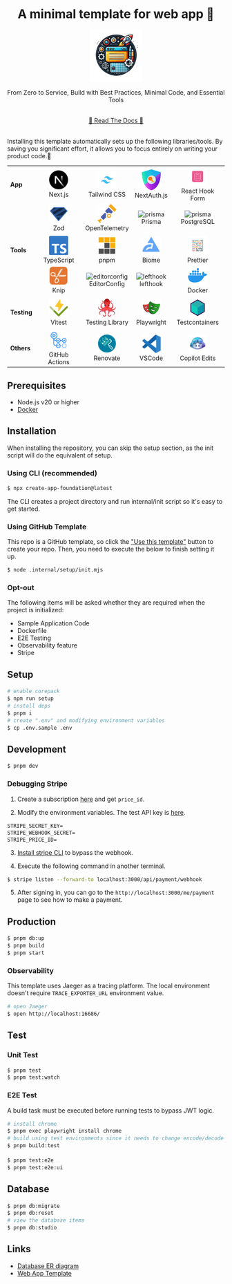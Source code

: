 <!-- 👉 remove -->

<div align="center">
  <h1>️️A minimal template for web app 🎃</h1>
  <img src=".internal/site/src/public/images/icon.png" alt="icon" width="120">
  <p>From Zero to Service, Build with Best Practices, Minimal Code, and Essential Tools</p>
  <br />
  <a href="https://hiroppy.github.io/web-app-template/"target="_blank" >📜 Read The Docs 📜</a>
  <br />
  <br />
</div>

Installing this template automatically sets up the following libraries/tools. By saving you significant effort, it allows you to focus entirely on writing your product code.🤗

|             |                                                                                                                                            |                                                                                                                                                      |                                                                                                                                       |                                                                                                                                                     |
| ----------- | ------------------------------------------------------------------------------------------------------------------------------------------ | ---------------------------------------------------------------------------------------------------------------------------------------------------- | ------------------------------------------------------------------------------------------------------------------------------------- | --------------------------------------------------------------------------------------------------------------------------------------------------- |
| **App**     | <div align="center"><img src=".internal/site/src/public/images/libs/nextjs.png" alt="nextjs" width="44"><br>Next.js</div>                  | <div align="center"><img src=".internal/site/src/public/images/libs/tailwind.png" alt="tailwind" width="44"><br>Tailwind CSS</div>                   | <div align="center"><img src=".internal/site/src/public/images/libs/next-auth.png" alt="next-auth" width="44"><br>NextAuth.js</div>   | <div align="center"><img src=".internal/site/src/public/images/libs/react-hook-form.png" alt="react-hook-form" width="44"><br>React Hook Form</div> |
|             | <div align="center"><img src=".internal/site/src/public/images/libs/zod.svg" alt="zod" width="44"><br>Zod </div>                           | <div align="center"><img src=".internal/site/src/public/images/libs/otel.png" alt="otel" width="44"><br>OpenTelemetry </div>                         | <div align="center"><img src=".internal/site/src/public/images/libs/prisma.png" alt="prisma" width="44"><br>Prisma </div>             | <div align="center"><img src=".internal/site/src/public/images/libs/postgresql.png" alt="prisma" width="44"><br>PostgreSQL</div>                    |
|             |                                                                                                                                            |                                                                                                                                                      |                                                                                                                                       |
| **Tools**   | <div align="center"><img src=".internal/site/src/public/images/libs/typescript.png" alt="typescirpt" width="44"><br>TypeScript</div>       | <div align="center"><img src=".internal/site/src/public/images/libs/pnpm.svg" alt="pnpm" width="44"><br>pnpm</div>                                   | <div align="center"><img src=".internal/site/src/public/images/libs/biome.png" alt="biome" width="44"><br>Biome </div>                | <div align="center"><img src=".internal/site/src/public/images/libs/prettier.png" alt="prettier" width="44"><br> Prettier</div>                     |
|             | <div align="center"><img src=".internal/site/src/public/images/libs/knip.png" alt="knip" width="44"><br>Knip</div>                         | <div align="center"><img src=".internal/site/src/public/images/libs/editorconfig.png" alt="editorconfig" width="44"><br> EditorConfig </div>         | <div align="center"><img src=".internal/site/src/public/images/libs/lefthook.png" alt="lefthook" width="44"><br> lefthook</div>       | <div align="center"><img src=".internal/site/src/public/images/libs/docker.png" alt="docker" width="44"><br> Docker </div>                          |
|             |                                                                                                                                            |                                                                                                                                                      |                                                                                                                                       |
| **Testing** | <div align="center"><img src=".internal/site/src/public/images/libs/vitest.png" alt="vitest" width="44"><br> Vitest</div>                  | <div align="center"><img src=".internal/site/src/public/images/libs/testing-library.png" alt="testing-library" width="44"><br> Testing Library</div> | <div align="center"><img src=".internal/site/src/public/images/libs/playwright.png" alt="playwright" width="44"><br> Playwright</div> | <div align="center"><img src=".internal/site/src/public/images/libs/testcontainers.png" alt="testcontainers" width="44"><br> Testcontainers</div>   |
|             |                                                                                                                                            |                                                                                                                                                      |
| **Others**  | <div align="center"><img src=".internal/site/src/public/images/libs/github-actions.png" alt="actions" width="44"><br> GitHub Actions</div> | <div align="center"><img src=".internal/site/src/public/images/libs/renovate.png" alt="renovate" width="44"><br> Renovate</div>                      | <div align="center"><img src=".internal/site/src/public/images/libs/vscode.png" alt="vscode" width="44"><br> VSCode</div>             | <div align="center"><img src=".internal/site/src/public/images/libs/copilot.png" alt="copilot edits" width="44"><br> Copilot Edits</div>            |

## Prerequisites

- Node.js v20 or higher
- [Docker](https://docs.docker.com/engine/install/)

## Installation

When installing the repository, you can skip the setup section, as the init script will do the equivalent of setup.

### Using CLI (recommended)

```sh
$ npx create-app-foundation@latest
```

The CLI creates a project directory and run internal/init script so it's easy to get started.

### Using GitHub Template

This repo is a GitHub template, so click the ["Use this template"](https://github.com/new?template_owner=hiroppy&template_name=web-app-template) button to create your repo. Then, you need to execute the below to finish setting it up.

```sh
$ node .internal/setup/init.mjs
```

### Opt-out

The following items will be asked whether they are required when the project is initialized:

- Sample Application Code
- Dockerfile
- E2E Testing
- Observability feature
- Stripe

<!-- ######## -->

## Setup

```sh
# enable corepack
$ npm run setup
# install deps
$ pnpm i
# create ".env" and modifying environment variables
$ cp .env.sample .env
```

## Development

```sh
$ pnpm dev
```

<!-- start: stripe -->

### Debugging Stripe

1. Create a subscription [here](https://dashboard.stripe.com/test/products?active=true&create=product&source=product_list) and get `price_id`.

2. Modify the environment variables. The test API key is [here](https://dashboard.stripe.com/test/apikeys).

```
STRIPE_SECRET_KEY=
STRIPE_WEBHOOK_SECRET=
STRIPE_PRICE_ID=
```

3. [Install stripe CLI](https://docs.stripe.com/stripe-cli) to bypass the webhook.

4. Execute the following command in another terminal.

```sh
$ stripe listen --forward-to localhost:3000/api/payment/webhook
```

5. After signing in, you can go to the `http://localhost:3000/me/payment` page to see how to make a payment.

<!-- end: stripe -->

## Production

```sh
$ pnpm db:up
$ pnpm build
$ pnpm start
```

<!-- start: otel -->

### Observability

This template uses Jaeger as a tracing platform. The local environment doesn't require `TRACE_EXPORTER_URL` environment value.

```sh
# open Jaeger
$ open http://localhost:16686/
```

<!-- end: otel -->

## Test

### Unit Test

```sh
$ pnpm test
$ pnpm test:watch
```

<!-- start: e2e -->

### E2E Test

A build task must be executed before running tests to bypass JWT logic.

```sh
# install chrome
$ pnpm exec playwright install chrome
# build using test environments since it needs to change encode/decode functions of next-auth
$ pnpm build:test

$ pnpm test:e2e
$ pnpm test:e2e:ui
```

<!-- end: e2e -->

## Database

```sh
$ pnpm db:migrate
$ pnpm db:reset
# view the database items
$ pnpm db:studio
```

## Links

- [Database ER diagram](/prisma/ERD.md)
- [Web App Template](https://hiroppy.github.io/web-app-template/)
